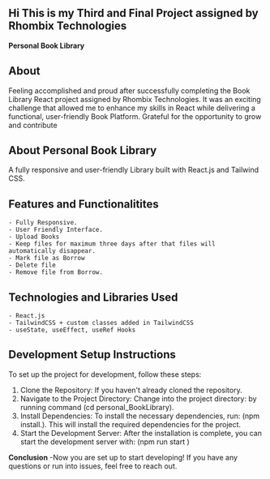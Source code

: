 ## Hi This is my Third and Final Project assigned by Rhombix Technologies
 **Personal Book Library**

## About
Feeling accomplished and proud after successfully completing the Book Library React project assigned by Rhombix Technologies.
It was an exciting challenge that allowed me to enhance my skills in React while delivering a functional, user-friendly Book Platform.
Grateful for the opportunity to grow and contribute

## About Personal Book Library
A fully responsive and user-friendly Library built with React.js and Tailwind CSS.
## Features and Functionalitites
    - Fully Responsive.
    - User Friendly Interface.
    - Upload Books
    - Keep files for maximum three days after that files will automatically disappear.
    - Mark file as Borrow
    - Delete file
    - Remove file from Borrow.

## Technologies and Libraries Used
    - React.js
    - TailwindCSS + custom classes added in TailwindCSS
    - useState, useEffect, useRef Hooks
## Development Setup Instructions
To set up the project for development, follow these steps:

1. Clone the Repository: If you haven't already cloned the repository.
2. Navigate to the Project Directory: Change into the project directory: by running command (cd personal_BookLibrary).
3. Install Dependencies: To install the necessary dependencies, run: (npm install.). This will install the required dependencies for the project.
4. Start the Development Server: After the installation is complete, you can start the development server with: (npm run start )

**Conclusion** -Now you are set up to start developing! If you have any questions or run into issues, feel free to reach out.
